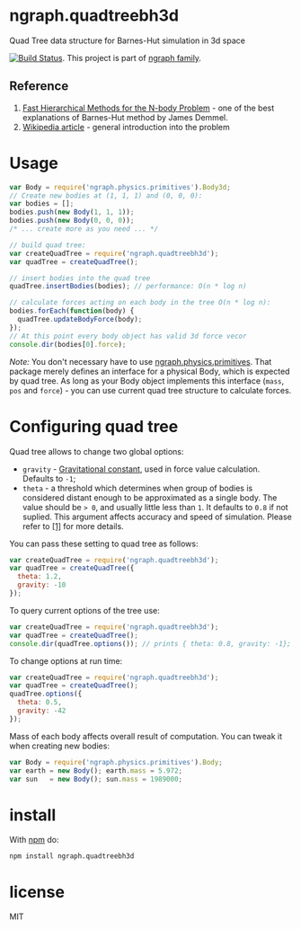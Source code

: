 # ngraph.quadtreebh3d

Quad Tree data structure for Barnes-Hut simulation in 3d space

[![Build Status](https://travis-ci.org/anvaka/ngraph.quadtreebh3d.png?branch=master)](https://travis-ci.org/anvaka/ngraph.quadtreebh3d). This project is part of [ngraph family](https://github.com/anvaka/ngraph).

Reference
---------
1. [Fast Hierarchical Methods for the N-body Problem](http://www.eecs.berkeley.edu/~demmel/cs267/lecture26/lecture26.html) - one of the best explanations of Barnes-Hut method by James Demmel.
2. [Wikipedia article](http://en.wikipedia.org/wiki/Barnes%E2%80%93Hut_simulation) - general introduction into the problem

Usage
=====
``` js
var Body = require('ngraph.physics.primitives').Body3d;
// Create new bodies at (1, 1, 1) and (0, 0, 0):
var bodies = [];
bodies.push(new Body(1, 1, 1));
bodies.push(new Body(0, 0, 0));
/* ... create more as you need ... */

// build quad tree:
var createQuadTree = require('ngraph.quadtreebh3d');
var quadTree = createQuadTree();

// insert bodies into the quad tree 
quadTree.insertBodies(bodies); // performance: O(n * log n)

// calculate forces acting on each body in the tree O(n * log n):
bodies.forEach(function(body) {
  quadTree.updateBodyForce(body);
});
// At this point every body object has valid 3d force vecor
console.dir(bodies[0].force);
```

_Note:_ You don't necessary have to use [ngraph.physics.primitives](https://github.com/anvaka/ngraph.physics.primitives). That package merely defines an interface for a physical Body, which is expected by quad tree. As long as your Body object implements this interface (`mass`, `pos` and `force`) - you can use current quad tree structure to calculate forces.

Configuring quad tree
=====================
Quad tree allows to change two global options:

* `gravity` - [Gravitational constant](http://en.wikipedia.org/wiki/Gravitational_constant), used in force value calculation. Defaults to `-1`;
* `theta` - a threshold which determines when group of bodies is considered distant enough to be approximated as a single body. The value should be `> 0`, and usually little less than `1`. It defaults to `0.8` if not suplied. This argument affects accuracy and speed of simulation. Please refer to [\[1\]](http://www.eecs.berkeley.edu/~demmel/cs267/lecture26/lecture26.html) for more details.

You can pass these setting to quad tree as follows:
``` js
var createQuadTree = require('ngraph.quadtreebh3d');
var quadTree = createQuadTree({
  theta: 1.2,
  gravity: -10
});
```

To query current options of the tree use:
``` js
var createQuadTree = require('ngraph.quadtreebh3d');
var quadTree = createQuadTree();
console.dir(quadTree.options()); // prints { theta: 0.8, gravity: -1};
```

To change options at run time:
``` js
var createQuadTree = require('ngraph.quadtreebh3d');
var quadTree = createQuadTree();
quadTree.options({
  theta: 0.5,
  gravity: -42
});
```

Mass of each body affects overall result of computation. You can tweak it when creating new bodies:

``` js
var Body = require('ngraph.physics.primitives').Body;
var earth = new Body(); earth.mass = 5.972;
var sun   = new Body(); sun.mass = 1989000;
```

# install

With [npm](https://npmjs.org) do:

```
npm install ngraph.quadtreebh3d
```

# license

MIT
